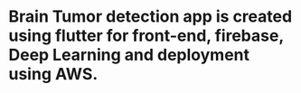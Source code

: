 # Brain Tumor detection app is created using flutter for front-end, firebase, Deep Learning and deployment using AWS.
